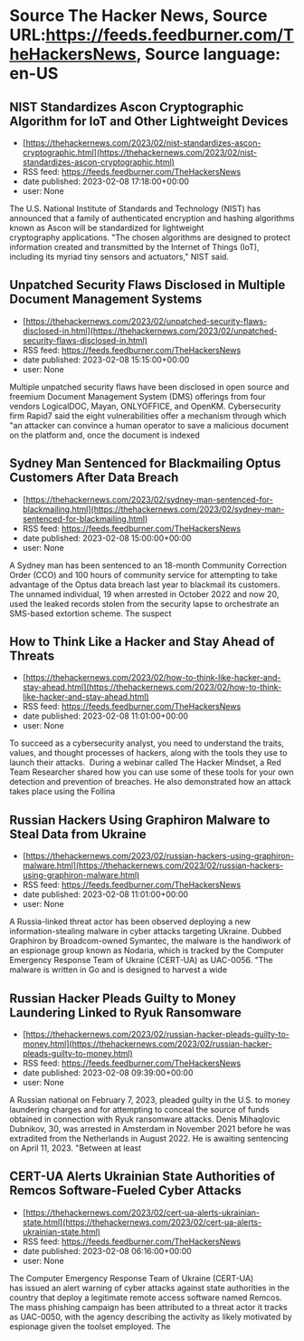 # Source The Hacker News, Source URL:https://feeds.feedburner.com/TheHackersNews, Source language: en-US

## NIST Standardizes Ascon Cryptographic Algorithm for IoT and Other Lightweight Devices
 - [https://thehackernews.com/2023/02/nist-standardizes-ascon-cryptographic.html](https://thehackernews.com/2023/02/nist-standardizes-ascon-cryptographic.html)
 - RSS feed: https://feeds.feedburner.com/TheHackersNews
 - date published: 2023-02-08 17:18:00+00:00
 - user: None

The U.S. National Institute of Standards and Technology (NIST) has announced that a family of authenticated encryption and hashing algorithms known as Ascon will be standardized for lightweight cryptography applications.
"The chosen algorithms are designed to protect information created and transmitted by the Internet of Things (IoT), including its myriad tiny sensors and actuators," NIST said.

## Unpatched Security Flaws Disclosed in Multiple Document Management Systems
 - [https://thehackernews.com/2023/02/unpatched-security-flaws-disclosed-in.html](https://thehackernews.com/2023/02/unpatched-security-flaws-disclosed-in.html)
 - RSS feed: https://feeds.feedburner.com/TheHackersNews
 - date published: 2023-02-08 15:15:00+00:00
 - user: None

Multiple unpatched security flaws have been disclosed in open source and freemium Document Management System (DMS) offerings from four vendors LogicalDOC, Mayan, ONLYOFFICE, and OpenKM.
Cybersecurity firm Rapid7 said the eight vulnerabilities offer a mechanism through which "an attacker can convince a human operator to save a malicious document on the platform and, once the document is indexed

## Sydney Man Sentenced for Blackmailing Optus Customers After Data Breach
 - [https://thehackernews.com/2023/02/sydney-man-sentenced-for-blackmailing.html](https://thehackernews.com/2023/02/sydney-man-sentenced-for-blackmailing.html)
 - RSS feed: https://feeds.feedburner.com/TheHackersNews
 - date published: 2023-02-08 15:00:00+00:00
 - user: None

A Sydney man has been sentenced to an 18-month Community Correction Order (CCO) and 100 hours of community service for attempting to take advantage of the Optus data breach last year to blackmail its customers.
The unnamed individual, 19 when arrested in October 2022 and now 20, used the leaked records stolen from the security lapse to orchestrate an SMS-based extortion scheme.
The suspect

## How to Think Like a Hacker and Stay Ahead of Threats
 - [https://thehackernews.com/2023/02/how-to-think-like-hacker-and-stay-ahead.html](https://thehackernews.com/2023/02/how-to-think-like-hacker-and-stay-ahead.html)
 - RSS feed: https://feeds.feedburner.com/TheHackersNews
 - date published: 2023-02-08 11:01:00+00:00
 - user: None

To succeed as a cybersecurity analyst, you need to understand the traits, values, and thought processes of hackers, along with the tools they use to launch their attacks. 
During a webinar called The Hacker Mindset, a Red Team Researcher shared how you can use some of these tools for your own detection and prevention of breaches. He also demonstrated how an attack takes place using the Follina

## Russian Hackers Using Graphiron Malware to Steal Data from Ukraine
 - [https://thehackernews.com/2023/02/russian-hackers-using-graphiron-malware.html](https://thehackernews.com/2023/02/russian-hackers-using-graphiron-malware.html)
 - RSS feed: https://feeds.feedburner.com/TheHackersNews
 - date published: 2023-02-08 11:01:00+00:00
 - user: None

A Russia-linked threat actor has been observed deploying a new information-stealing malware in cyber attacks targeting Ukraine.
Dubbed Graphiron by Broadcom-owned Symantec, the malware is the handiwork of an espionage group known as Nodaria, which is tracked by the Computer Emergency Response Team of Ukraine (CERT-UA) as UAC-0056.
"The malware is written in Go and is designed to harvest a wide

## Russian Hacker Pleads Guilty to Money Laundering Linked to Ryuk Ransomware
 - [https://thehackernews.com/2023/02/russian-hacker-pleads-guilty-to-money.html](https://thehackernews.com/2023/02/russian-hacker-pleads-guilty-to-money.html)
 - RSS feed: https://feeds.feedburner.com/TheHackersNews
 - date published: 2023-02-08 09:39:00+00:00
 - user: None

A Russian national on February 7, 2023, pleaded guilty in the U.S. to money laundering charges and for attempting to conceal the source of funds obtained in connection with Ryuk ransomware attacks.
Denis Mihaqlovic Dubnikov, 30, was arrested in Amsterdam in November 2021 before he was extradited from the Netherlands in August 2022. He is awaiting sentencing on April 11, 2023.
"Between at least

## CERT-UA Alerts Ukrainian State Authorities of Remcos Software-Fueled Cyber Attacks
 - [https://thehackernews.com/2023/02/cert-ua-alerts-ukrainian-state.html](https://thehackernews.com/2023/02/cert-ua-alerts-ukrainian-state.html)
 - RSS feed: https://feeds.feedburner.com/TheHackersNews
 - date published: 2023-02-08 06:16:00+00:00
 - user: None

The Computer Emergency Response Team of Ukraine (CERT-UA) has issued an alert warning of cyber attacks against state authorities in the country that deploy a legitimate remote access software named Remcos.
The mass phishing campaign has been attributed to a threat actor it tracks as UAC-0050, with the agency describing the activity as likely motivated by espionage given the toolset employed.
The
